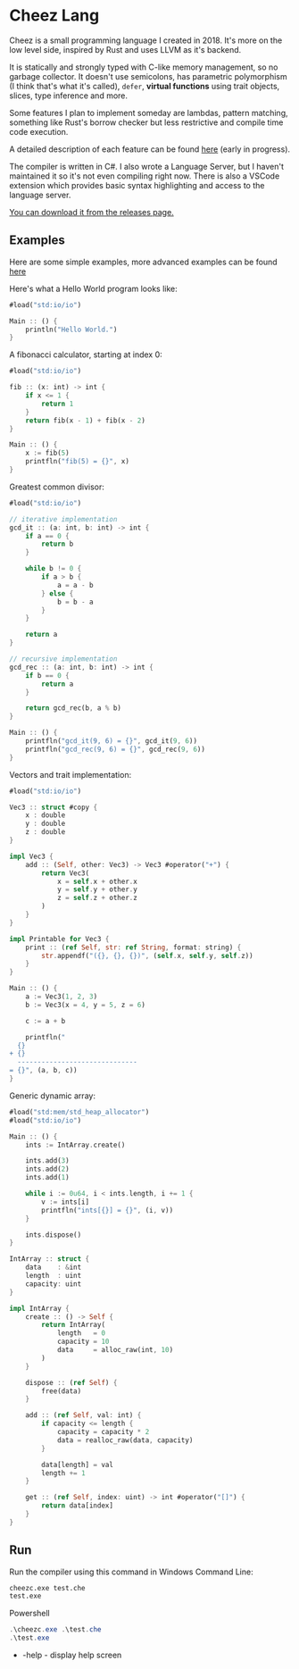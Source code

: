 # Cheez Lang

Cheez is a small programming language I created in 2018. It's more on the low level side, inspired by Rust and uses LLVM as it's backend.

It is statically and strongly typed with C-like memory management, so no garbage collector. It doesn't use semicolons, has parametric polymorphism (I think that's what it's called), `defer`, __virtual functions__ using trait objects, slices, type inference and more.

Some features I plan to implement someday are lambdas, pattern matching, something like Rust's borrow checker but less restrictive and compile time code execution.

A detailed description of each feature can be found [here](https://github.com/Nimaoth/CheezLang/wiki) (early in progress).

The compiler is written in C#. I also wrote a Language Server, but I haven't maintained it so it's not even compiling right now. There is also a VSCode extension which provides basic syntax highlighting and access to the language server.

[You can download it from the releases page.](https://github.com/Nimaoth/CheezLang/releases)

## Examples

Here are some simple examples, more advanced examples can be found [here](https://github.com/Nimaoth/CheezLang/tree/release/examples/examples)

Here's what a Hello World program looks like:
```rust
#load("std:io/io")

Main :: () {
    println("Hello World.")
}
```

A fibonacci calculator, starting at index 0:
```rust
#load("std:io/io")

fib :: (x: int) -> int {
    if x <= 1 {
        return 1
    }
    return fib(x - 1) + fib(x - 2)
}

Main :: () {
    x := fib(5)
    printfln("fib(5) = {}", x)
}
```

Greatest common divisor:
```rust
#load("std:io/io")

// iterative implementation
gcd_it :: (a: int, b: int) -> int {
    if a == 0 {
        return b
    }

    while b != 0 {
        if a > b {
            a = a - b
        } else {
            b = b - a
        }
    }

    return a
}

// recursive implementation
gcd_rec :: (a: int, b: int) -> int {
    if b == 0 {
        return a
    }

    return gcd_rec(b, a % b)
}

Main :: () {
    printfln("gcd_it(9, 6) = {}", gcd_it(9, 6))
    printfln("gcd_rec(9, 6) = {}", gcd_rec(9, 6))
}
```

Vectors and trait implementation:
```rust
#load("std:io/io")

Vec3 :: struct #copy {
    x : double
    y : double
    z : double
}

impl Vec3 {
    add :: (Self, other: Vec3) -> Vec3 #operator("+") {
        return Vec3(
            x = self.x + other.x
            y = self.y + other.y
            z = self.z + other.z
        )
    }
}

impl Printable for Vec3 {
    print :: (ref Self, str: ref String, format: string) {
        str.appendf("({}, {}, {})", (self.x, self.y, self.z))
    }
}

Main :: () {
    a := Vec3(1, 2, 3)
    b := Vec3(x = 4, y = 5, z = 6)

    c := a + b

    printfln("
  {}
+ {}
  ------------------------------
= {}", (a, b, c))
}
```

Generic dynamic array:
```rust
#load("std:mem/std_heap_allocator")
#load("std:io/io")

Main :: () {
    ints := IntArray.create()

    ints.add(3)
    ints.add(2)
    ints.add(1)

    while i := 0u64, i < ints.length, i += 1 {
        v := ints[i]
        printfln("ints[{}] = {}", (i, v))
    }

    ints.dispose()
}

IntArray :: struct {
    data    : &int
    length  : uint
    capacity: uint
}

impl IntArray {
    create :: () -> Self {
        return IntArray(
            length   = 0
            capacity = 10
            data     = alloc_raw(int, 10)
        )
    }

    dispose :: (ref Self) {
        free(data)
    }

    add :: (ref Self, val: int) {
        if capacity <= length {
            capacity = capacity * 2
            data = realloc_raw(data, capacity)
        }

        data[length] = val
        length += 1
    }

    get :: (ref Self, index: uint) -> int #operator("[]") {
        return data[index]
    }
}
```

## Run
Run the compiler using this command in Windows Command Line:
```bat
cheezc.exe test.che
test.exe
```
Powershell
```ps1
.\cheezc.exe .\test.che
.\test.exe
```

- -help - display help screen
